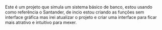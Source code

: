 Este é um projeto que simula um sistema básico de banco, estou usando como referência o Santander, de incio estou criando as funções sem interface gráfica mas irei atualizar o projeto e criar uma interface para ficar mais atratívo e intuitivo para mexer.
